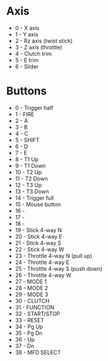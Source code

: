 Axis
====
* 0 - X axis
* 1 - Y axis
* 2 - Rz axis (twist stick)
* 3 - Z axis (throttle)
* 4 - Clutch trim
* 5 - E trim
* 6 - Slider

Buttons
=======
*  0 - Trigger half
*  1 - FIRE
*  2 - A
*  3 - B
*  4 - C
*  5 - SHIFT
*  6 - D
*  7 - E
*  8 - T1 Up
*  9 - T1 Down
* 10 - T2 Up
* 11 - T2 Down
* 12 - T3 Up
* 13 - T3 Down
* 14 - Trigger full
* 15 - Mouse button
* 16 - 
* 17 - 
* 18 - 
* 19 - Stick 4-way N
* 20 - Stick 4-way E
* 21 - Stick 4-way S
* 22 - Stick 4-way W
* 23 - Throttle 4-way N (pull up)
* 24 - Throttle 4-way E
* 25 - Throttle 4-way S (push down)
* 26 - Throttle 4-way W
* 27 - MODE 1
* 28 - MODE 2
* 29 - MODE 3
* 30 - CLUTCH
* 31 - FUNCTION
* 32 - START/STOP
* 33 - RESET
* 34 - Pg Up
* 35 - Pg Dn
* 36 - Up
* 37 - Dn
* 38 - MFD SELECT

